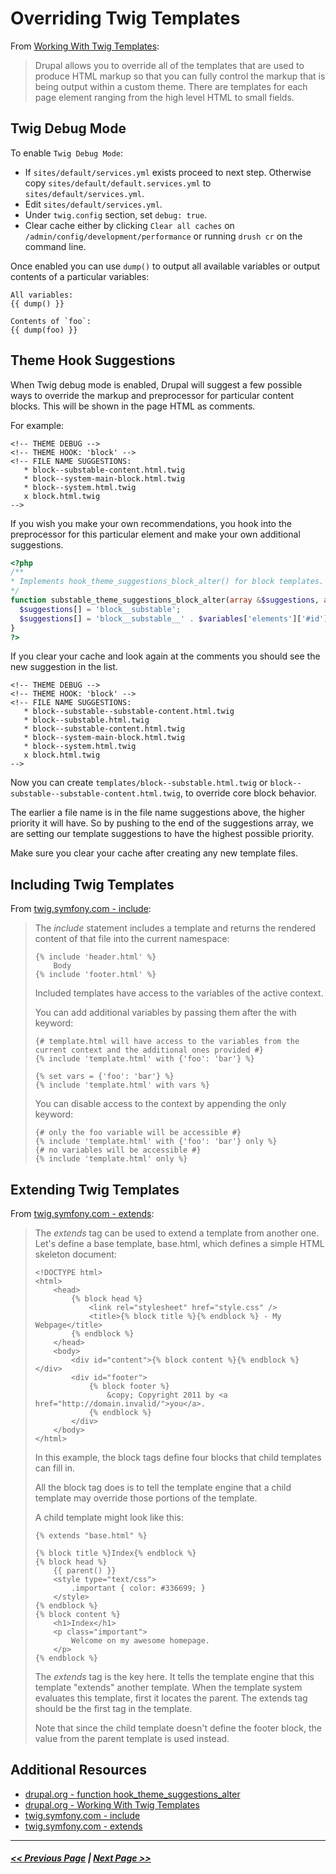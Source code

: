 # Overriding Twig Templates

From [Working With Twig Templates](https://www.drupal.org/docs/8/theming/twig/working-with-twig-templates):
> Drupal allows you to override all of the templates that are used to produce HTML markup so that you can fully control the markup that is being output within a custom theme. There are templates for each page element ranging from the high level HTML to small fields.

## Twig Debug Mode
To enable `Twig Debug Mode`:

- If `sites/default/services.yml` exists proceed to next step. Otherwise copy `sites/default/default.services.yml` to `sites/default/services.yml`.
- Edit `sites/default/services.yml`.
- Under `twig.config` section, set `debug: true`.
- Clear cache either by clicking `Clear all caches` on `/admin/config/development/performance` or running `drush cr` on the command line.

Once enabled you can use `dump()` to output all available variables or output contents of a particular variables:

```
All variables:
{{ dump() }}

Contents of `foo`:
{{ dump(foo) }}
```

## Theme Hook Suggestions

When Twig debug mode is enabled, Drupal will suggest a few possible ways to override the markup and preprocessor for particular content blocks. This will be shown in the page HTML as comments.

For example:

```html+php
<!-- THEME DEBUG -->
<!-- THEME HOOK: 'block' -->
<!-- FILE NAME SUGGESTIONS:
   * block--substable-content.html.twig
   * block--system-main-block.html.twig
   * block--system.html.twig
   x block.html.twig
-->
```

If you wish you make your own recommendations, you hook into the preprocessor
for this particular element and make your own additional suggestions.

```php
<?php
/**
* Implements hook_theme_suggestions_block_alter() for block templates.
*/
function substable_theme_suggestions_block_alter(array &$suggestions, array $variables) {
  $suggestions[] = 'block__substable';
  $suggestions[] = 'block__substable__' . $variables['elements']['#id'];
}
?>
```

If you clear your cache and look again at the comments you should see the new
suggestion in the list.
```html+php
<!-- THEME DEBUG -->
<!-- THEME HOOK: 'block' -->
<!-- FILE NAME SUGGESTIONS:
   * block--substable--substable-content.html.twig
   * block--substable.html.twig
   * block--substable-content.html.twig
   * block--system-main-block.html.twig
   * block--system.html.twig
   x block.html.twig
-->
```

Now you can create `templates/block--substable.html.twig` or `block--substable--substable-content.html.twig`, to override core block behavior.

The earlier a file name is in the file name suggestions above, the higher
priority it will have. So by pushing to the end of the suggestions array, we are
setting our template suggestions to have the highest possible priority.

Make sure you clear your cache after creating any new template files.

## Including Twig Templates

From [twig.symfony.com - include](https://twig.symfony.com/doc/2.x/tags/include.html):

> The _include_ statement includes a template and returns the rendered content of that file into the current namespace:
>
> ```
> {% include 'header.html' %}
>     Body
> {% include 'footer.html' %}
> ```
> Included templates have access to the variables of the active context.
>
> You can add additional variables by passing them after the with keyword:
>
> ```
> {# template.html will have access to the variables from the current context and the additional ones provided #}
> {% include 'template.html' with {'foo': 'bar'} %}
>
> {% set vars = {'foo': 'bar'} %}
> {% include 'template.html' with vars %}
> ```
> You can disable access to the context by appending the only keyword:
>
> ```
> {# only the foo variable will be accessible #}
> {% include 'template.html' with {'foo': 'bar'} only %}
> {# no variables will be accessible #}
> {% include 'template.html' only %}
> ```

## Extending Twig Templates

From [twig.symfony.com - extends](https://twig.symfony.com/doc/2.x/tags/extends.html#extends):

> The _extends_ tag can be used to extend a template from another one.
> Let's define a base template, base.html, which defines a simple HTML skeleton document:
>
> ```
> <!DOCTYPE html>
> <html>
>     <head>
>         {% block head %}
>             <link rel="stylesheet" href="style.css" />
>             <title>{% block title %}{% endblock %} - My Webpage</title>
>         {% endblock %}
>     </head>
>     <body>
>         <div id="content">{% block content %}{% endblock %}</div>
>         <div id="footer">
>             {% block footer %}
>                 &copy; Copyright 2011 by <a href="http://domain.invalid/">you</a>.
>             {% endblock %}
>         </div>
>     </body>
> </html>
> ```
>
> In this example, the block tags define four blocks that child templates can fill in.
>
> All the block tag does is to tell the template engine that a child template may override those portions of the template.
>
> A child template might look like this:
>
> ```
> {% extends "base.html" %}
>
> {% block title %}Index{% endblock %}
> {% block head %}
>     {{ parent() }}
>     <style type="text/css">
>         .important { color: #336699; }
>     </style>
> {% endblock %}
> {% block content %}
>     <h1>Index</h1>
>     <p class="important">
>         Welcome on my awesome homepage.
>     </p>
> {% endblock %}
> ```
>
> The _extends_ tag is the key here. It tells the template engine that this template "extends" another template. When the template system evaluates this template, first it locates the parent. The extends tag should be the first tag in the template.
>
> Note that since the child template doesn't define the footer block, the value from the parent template is used instead.

## Additional Resources
- [drupal.org - function hook_theme_suggestions_alter](https://api.drupal.org/api/drupal/core%21lib%21Drupal%21Core%21Render%21theme.api.php/function/hook_theme_suggestions_alter/8.3.x)
- [drupal.org - Working With Twig Templates](https://www.drupal.org/docs/8/theming/twig/working-with-twig-templates)
- [twig.symfony.com - include](https://twig.symfony.com/doc/2.x/tags/include.html)
- [twig.symfony.com - extends](https://twig.symfony.com/doc/2.x/tags/extends.html#extends)

---

##### [<< Previous Page](3.3-twig-syntax.md) | [Next Page >>](3.5-preprocessors.md)
